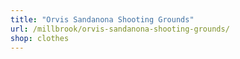 ```yaml
---
title: "Orvis Sandanona Shooting Grounds"
url: /millbrook/orvis-sandanona-shooting-grounds/
shop: clothes
---
```

